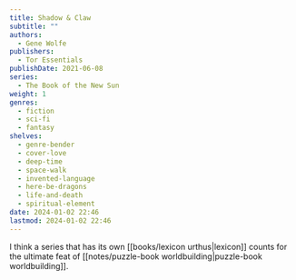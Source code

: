```yaml
---
title: Shadow & Claw
subtitle: ""
authors:
  - Gene Wolfe
publishers:
  - Tor Essentials
publishDate: 2021-06-08
series:
  - The Book of the New Sun
weight: 1
genres:
  - fiction
  - sci-fi
  - fantasy
shelves:
  - genre-bender
  - cover-love
  - deep-time
  - space-walk
  - invented-language
  - here-be-dragons
  - life-and-death
  - spiritual-element
date: 2024-01-02 22:46
lastmod: 2024-01-02 22:46
---
```

I think a series that has its own [[books/lexicon urthus|lexicon]] counts for the ultimate feat of [[notes/puzzle-book worldbuilding|puzzle-book worldbuilding]].